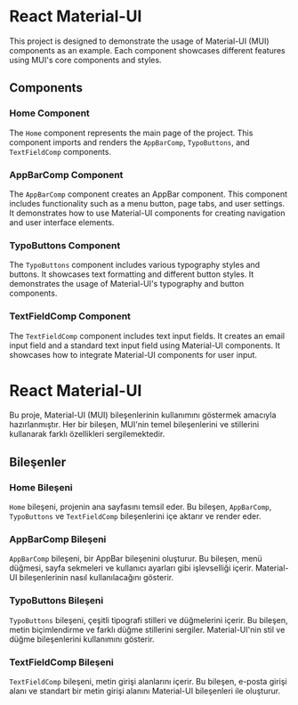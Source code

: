 # React Material-UI

This project is designed to demonstrate the usage of Material-UI (MUI) components as an example. Each component showcases different features using MUI's core components and styles.

## Components

### Home Component

The `Home` component represents the main page of the project. This component imports and renders the `AppBarComp`, `TypoButtons`, and `TextFieldComp` components.

### AppBarComp Component

The `AppBarComp` component creates an AppBar component. This component includes functionality such as a menu button, page tabs, and user settings. It demonstrates how to use Material-UI components for creating navigation and user interface elements.

### TypoButtons Component

The `TypoButtons` component includes various typography styles and buttons. It showcases text formatting and different button styles. It demonstrates the usage of Material-UI's typography and button components.

### TextFieldComp Component

The `TextFieldComp` component includes text input fields. It creates an email input field and a standard text input field using Material-UI components. It showcases how to integrate Material-UI components for user input.


# React Material-UI 

Bu proje, Material-UI (MUI) bileşenlerinin kullanımını göstermek amacıyla hazırlanmıştır. Her bir bileşen, MUI'nin temel bileşenlerini ve stillerini kullanarak farklı özellikleri sergilemektedir.

## Bileşenler

### Home Bileşeni

`Home` bileşeni, projenin ana sayfasını temsil eder. Bu bileşen, `AppBarComp`, `TypoButtons` ve `TextFieldComp` bileşenlerini içe aktarır ve render eder.

### AppBarComp Bileşeni

`AppBarComp` bileşeni, bir AppBar bileşenini oluşturur. Bu bileşen, menü düğmesi, sayfa sekmeleri ve kullanıcı ayarları gibi işlevselliği içerir. Material-UI bileşenlerinin nasıl kullanılacağını gösterir.

### TypoButtons Bileşeni

`TypoButtons` bileşeni, çeşitli tipografi stilleri ve düğmelerini içerir. Bu bileşen, metin biçimlendirme ve farklı düğme stillerini sergiler. Material-UI'nin stil ve düğme bileşenlerini kullanımını gösterir.

### TextFieldComp Bileşeni

`TextFieldComp` bileşeni, metin girişi alanlarını içerir. Bu bileşen, e-posta girişi alanı ve standart bir metin girişi alanını Material-UI bileşenleri ile oluşturur.